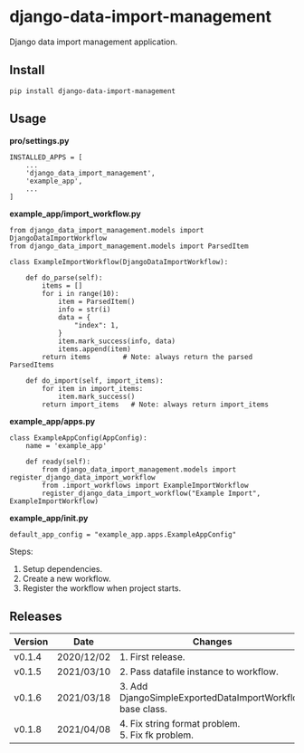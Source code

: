# django-data-import-management

Django data import management application.


## Install

```
pip install django-data-import-management
```

## Usage

**pro/settings.py**

```
INSTALLED_APPS = [
    ...
    'django_data_import_management',
    'example_app',
    ...
]
```

**example_app/import_workflow.py**

```
from django_data_import_management.models import DjangoDataImportWorkflow
from django_data_import_management.models import ParsedItem

class ExampleImportWorkflow(DjangoDataImportWorkflow):

    def do_parse(self):
        items = []
        for i in range(10):
            item = ParsedItem()
            info = str(i)
            data = {
                "index": 1,
            }
            item.mark_success(info, data)
            items.append(item)
        return items        # Note: always return the parsed ParsedItems
    
    def do_import(self, import_items):
        for item in import_items:
            item.mark_success()
        return import_items   # Note: always return import_items

```

**example_app/apps.py**

```
class ExampleAppConfig(AppConfig):
    name = 'example_app'

    def ready(self):
        from django_data_import_management.models import register_django_data_import_workflow
        from .import_workflows import ExampleImportWorkflow
        register_django_data_import_workflow("Example Import", ExampleImportWorkflow)
```

**example_app/__init__.py**

```
default_app_config = "example_app.apps.ExampleAppConfig"
```

Steps:

1. Setup dependencies.
1. Create a new workflow.
1. Register the workflow when project starts.

## Releases


| Version | Date | Changes                                                     | Memo |
| ------ | ---------- | ---------------------------------------------------------------- | ---- |
| v0.1.4 | 2020/12/02 | 1. First release. | |
| v0.1.5 | 2021/03/10 | 2. Pass datafile instance to workflow. | |
| v0.1.6 | 2021/03/18 | 3. Add DjangoSimpleExportedDataImportWorkflow base class. | |
| v0.1.8 | 2021/04/08 | 4. Fix string format problem.<br />5. Fix fk problem. | |
